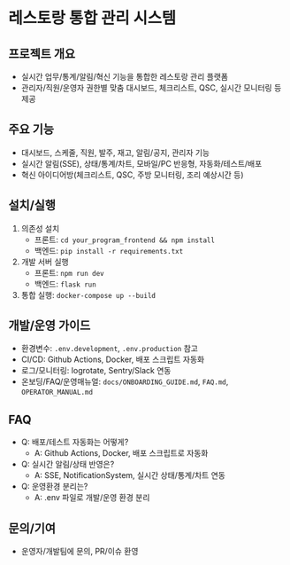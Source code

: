 ﻿# 레스토랑 통합 관리 시스템

## 프로젝트 개요
- 실시간 업무/통계/알림/혁신 기능을 통합한 레스토랑 관리 플랫폼
- 관리자/직원/운영자 권한별 맞춤 대시보드, 체크리스트, QSC, 실시간 모니터링 등 제공

## 주요 기능
- 대시보드, 스케줄, 직원, 발주, 재고, 알림/공지, 관리자 기능
- 실시간 알림(SSE), 상태/통계/차트, 모바일/PC 반응형, 자동화/테스트/배포
- 혁신 아이디어방(체크리스트, QSC, 주방 모니터링, 조리 예상시간 등)

## 설치/실행
1. 의존성 설치
   - 프론트: `cd your_program_frontend && npm install`
   - 백엔드: `pip install -r requirements.txt`
2. 개발 서버 실행
   - 프론트: `npm run dev`
   - 백엔드: `flask run`
3. 통합 실행: `docker-compose up --build`

## 개발/운영 가이드
- 환경변수: `.env.development`, `.env.production` 참고
- CI/CD: Github Actions, Docker, 배포 스크립트 자동화
- 로그/모니터링: logrotate, Sentry/Slack 연동
- 온보딩/FAQ/운영매뉴얼: `docs/ONBOARDING_GUIDE.md`, `FAQ.md`, `OPERATOR_MANUAL.md`

## FAQ
- Q: 배포/테스트 자동화는 어떻게?
  - A: Github Actions, Docker, 배포 스크립트로 자동화
- Q: 실시간 알림/상태 반영은?
  - A: SSE, NotificationSystem, 실시간 상태/통계/차트 연동
- Q: 운영환경 분리는?
  - A: .env 파일로 개발/운영 환경 분리

## 문의/기여
- 운영자/개발팀에 문의, PR/이슈 환영 
